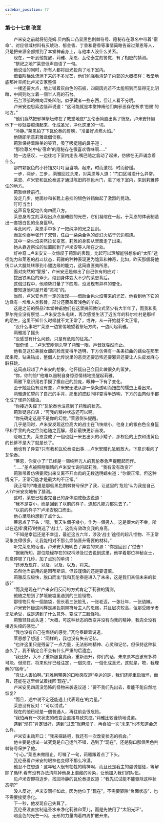 ```yaml
---
sidebar_position: 77
---
```

### 第七十七章 改变  


　　卢米安之前就将纪尧姆.贝内胸口凸显黑色荆棘符号、隐秘存在尊名中带着“宿命”、对应领域材料有灰琥珀、郁金香、丁香和麝香等事情简略告诉过莱恩等人，只是把来源全部推到了本堂神甫身上，与他本人没什么关系。  
　　现在，一听到他提醒，莉雅、莱恩、瓦伦泰立刻警觉，有了相应的猜测。  
　　“祭祀之地?”莱恩低声自语了一句。  
　　他说话的同时，所有人都将目光投向了地下室内。  
　　借着阶梯处流淌下来的不多光芒，他们勉强看清楚了内部的大概模样：教堂地底那片空间比卢米安家整個  
　　一楼还要大点，地上铺着灰白色的石板，四周因光芒不太能照到而显得无比阴暗，中间则屹立着一個半人高的石台。  
　　石台顶部略微向深处凹陷，似乎藏者一些东西，但让人看不分明。  
　　卢米安边思索边低声说道：“这可能就是本堂神甫他们向邪恶存在祈求‘恩赐’的地方。”  
　　“他们竟然把邪神祭坛修在了教堂地底!”瓦伦泰简直出离了愤怒，卢米安怀疑他下一秒就要燃烧起来，化成圣光，净化这里的一切。  
　　“冷静。”莱恩拍了下瓦伦泰的肩膀，“准备好点燃火焰。”  
　　他随即示意莉雅做個侦察。  
　　莉雅保持着甜美的笑容，吸了吸挺翘的鼻子道：  
　　“那位尊名中有‘宿命’的隐秘存在很喜欢香味啊..…”  
　　她一边感叹，一边往地下室内走去.嘴巴随之翕动了起来，仿佛在无声诵念着什么。  
　　那四颗银色的小铃铛又叮叮当当响，起来，时而激烈，时而舒缓。  
　　一步，两步，三步....莉雅回过头来，对莱恩等人道：“门口区域没什么异常。  
　　莱恩、卢米安和瓦伦泰这才通过陈旧的棕色木门，进了地下室内，来到莉雅停住的地方。  
　　莉雅继续前行。  
　　没走几步，她面纱和长靴上悬挂的银色铃铛做起了激烈的晃动。  
　　叮叮当当!  
　　这声音急促地传向四面八方。  
　　莱恩身周立刻浮现出点点晨曦般的光芒，它们凝缩在一起，于莱恩的体表制造出一套银白色的全身盔甲。  
　　与此同时，莱恩手中多了一把纯净的光之巨剑。  
　　而瓦伦泰半张开了双臂，任由一朵朵金色的虚幻火焰于旁边燃烧。  
　　其中一朵火焰突然拉长变宽，莉雅的身影从里面走了出来。  
　　她从靠近祭坛的位置回到了卢米安等人所在之处。  
　　好神奇...卢米安又一次惊叹于莉雅的表现，比起可以理解能够想象的“太阳”途径能力和莱恩的战斗状态，莉雅的种种表现更为诡异和神奇，比如，昨天那個将他伤口从大腿处转移到小腿边缘的能力，这简直匪夷所思。  
　　面对突然的“警报”，卢米安还是做出了自己仅有的应对：  
　　拔出铁黑色的斧头，缩到身体变大不少的莱恩背后。  
　　这個过程中，他顺势打量了下四周，没发现有异样的变化。  
　　要知道他可是开着“灵视”的。  
　　当然，卢米安也有一定的发现——借助金色火焰带来的光芒，他看到地下它的边缘有一堆堆人类骸骨，部分还覆盖着浅色的羊皮。  
　　这是之前的祭品?本堂神甫他们在这里搞邪教仪式至少有大半年了，而我和奥萝尔完全没有察觉....卢米安念头电转，再次感觉生活了近五年的科尔杜村是那样的陌生，这里不知什么时候就不太正常了，或许，从一开始就不太正常。  
　　“没什么事吧?”莱恩一边警惕地望着祭坛方向，一边问起莉雅。  
　　莉雅摇了摇头  
　　“没感觉有什么问题，只是有危险的征兆。”  
　　“很奇怪......”卢米安刚侧头望了莉雅一眼，声音就戛然而止。  
　　他看见这位美貌女郎的脸庞变得半透明，下方仿佛有一条条扭曲的蠕虫在那里爬来爬，钻进钻出，整個人比传说里的恶灵还要恐怖还要邪异还要让人头皮发麻心脏狂跳。  
　　这简直超越了卢米安的想象，他怀疑自己会因此做很久的噩梦。  
　　“你，你的脸!”他难以遏制自身惊恐情绪地提醒起莉雅。  
　　莉雅下意识用右手摸了摸自己的脸庞，眼神一下有了变化。  
　　至于她脸色有没有变，卢米安无法从那一条条透明而扭曲的蠕虫上看出来。  
　　莉雅连忙望向了自己的手背，那里的皮肤同样变得半透明，下方的血肉似乎都化成了怪异的蠕虫。  
　　“你接近失控了!”瓦伦泰也注意到了莉雅的状态。  
　　莉雅疑惑自语：“可我的精神状态还可以啊。  
　　“你先确定这是不是你的幻觉。”莱恩侧头提醒。  
　　几乎是同时，卢米安发现这位高大的战士在飞快缩小，他身上的银白色全身盔甲和手里的光之巨剑也随之瓦解，最新最快更新首发。  
　　眨眼工夫，莱恩变成了一個也就一米五出头的小矮子，那棕色的上衣和浅黄色的长裤不是大了就是长了。  
　　他也有了异变?只有我和瓦伦泰没出事.....卢米安瞳孔急剧放大，下意识看向了瓦伦泰。  
　　“莱恩，你变小了!”已经是一個纯粹光人的瓦伦泰急声提醒起同伴。  
　　“……”差点被照瞎眼睛的卢米安忙询问起莉雅，“我有没有改变?”  
　　莉雅带着仿佛要爬出来又离不开血肉的无数透明蠕虫道：“你很正常。但这种情况下，正常可能才是最大的不正常。”  
　　我正常的?难道是那個黑色荆棘符号保护了我，让这里的‘危险’认为我是自己人?卢米安突地有了猜测。  
　　这时，莱恩已检查完自己的身体边戒备边说道：  
　　“我不是变小，而是回到了以前的样子，连超凡能力都失去了。”  
　　“以前的样子?”卢米安脱口而出。  
　　他心里隐约想到了点什么。  
　　莱恩点了下头：“嗯，我天生個子矮小，作为一個男人，这是很大的不幸，所以在选择‘魔药’时挑选了‘战士’，这能有效改变我的身高。  
　　“不知是幸运还是不幸运，最近这五六年，涉及‘战士’途径的超凡怪物、不正常现象变得很多，让我能相对不那么烦恼晋升需要的材料。”  
　　听完莱恩的话语，卢米安大概明白了异变的来源：“你是回到了‘过去’!  
　　“据我所知，那位隐秘存在的权柄涉及过去说到这里，他学着那位神秘女士，刻意停顿了几秒，加了点别的单词：  
　　“还涉及现在，以及，以及，以及，将来。  
　　虽然他当前用的是因蒂斯语，但该谨慎的还是要谨慎。  
　　莉雅反应极快，脱口而出“我和瓦伦泰是进入了未来，这是我们某個未来的状态?”  
　　“而我是现在?”卢米安用反问的方式肯定了莉雅的猜测。  
　　他随之想到了梦境废墟里遇到的三脸怪物。  
　　那怪物只有一個脑袋，但长着三张脸孔，一张老迈，一张壮年，一张幼嫩。  
　　卢米安怀疑这同样是黑色荆棘符号主人的恩赐，并且层次较高，但那受赐予者无法承受，或是遇到了什么意外，变成了三脸怪物。  
　　莉雅轻轻点头道：“大概，可这种状态的改变并没有向我的精神，我完全没有接近失控的感觉。”  
　　“我也没有自己在燃烧的感觉。”瓦伦泰跟着说道。  
　　莱恩想了想道：“同样的，我也没有失去记忆。  
　　“也许这里只是残留了一点力量，无法影响精神、心灵和记忆，但保持这种状态久了，我不确定会不会有什么严重的后遗症。  
　　“我还好，大不了重新服食魔药，重新晋升，你们的话，未来原本应该有多种可能，但现在，将来也许已经注定，一個失控，一個化成圣光，这就是，嗯，我理解的‘宿命’。”  
　　“真让人害怕啊。”莉雅用带笑的口吻感叹道“幸运的是，我们还能重启循环，而且，还能在这里尝试着找回‘现在’。”  
　　卢米安见四周没恐怖的怪物来袭遂议道：“要不我们先出去，看能不能自然地恢复?  
　　“而且，途中说不定还能遇上代表现在’的力量。”  
　　莱恩没有反对：“可以试试。”  
　　现在的他已经是一個普通人，再往前会很危险。  
　　“我怕再有一次状态的改变会直接导致失控。”莉雅比较谨慎地说道。  
　　遇到“现在”肯定很好，遇到“过去”就麻烦了，再叠加一次“未来”也不知道会怎么样。  
　　卢米安主动开口：“我来探路吧，我还有一次改变状态的机会。”  
　　他主要是想试一试究竟是自己运气不错，遇到了“现在”，还是胸口那個黑色荆棘符号保护了他。  
　　“小心。”莱恩未做阻止，叮嘱了一句，莉雅跟着点了下头。  
　　瓦伦泰看卢米安的眼神也变得不那么冷漠。  
　　他忍不住想道：这年轻人很有牺牲的精神啊，而且还是我主的虔诚信徒，等解除了循环.看有没有办法清除掉他身上潜藏的污染，让他加入我们的队伍。  
　　见卢米安即将迈步，找回冷静的瓦伦泰提议道：“我先试试能不能驱除这种状态吧?”  
　　没人反对，卢米安同样如此，因为他位于“现在”，不需要驱除“负面状态”，也不需要接受净化。  
　　下一秒，他发现自己失算了。  
　　瓦伦泰没直接制造圣水来净化莉雅和莱儿，而是先使用了“太阳光环”。  
　　暗金色的光芒一闪，无形的力量向着四周扩散开来。  
